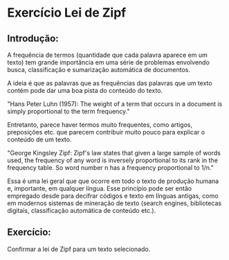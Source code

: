 # Exercício Lei de Zipf

## Introdução:

A frequência de termos (quantidade que cada palavra aparece em um texto) tem grande importância em uma série de problemas envolvendo busca, classificação e sumarização automática de documentos. 

A ideia é que as palavras que as frequências das palavras que um texto contém pode dar uma boa pista do conteúdo do texto.  

"Hans Peter Luhn (1957): The weight of a term that occurs in a document is simply proportional to the term frequency."

Entretanto, parece haver termos muito frequentes, como artigos, preposições etc. que parecem contribuir muito pouco para explicar o conteúdo de um texto. 

"George Kingsley Zipf: Zipf's law states that given a large sample of words used, the frequency of any word is inversely proportional to its rank in the frequency table. So word number n has a frequency proportional to 1/n."

Essa é uma lei geral que que ocorre em todo o texto de produção humana e, importante, em qualquer língua. Esse princípio pode ser então empregado desde para decifrar códigos e texto em línguas antigas, como em modernos sistemas de mineração de texto (search engines, bibliotecas digitais, classificação automática de conteúdo etc.).

## Exercício:

Confirmar a lei de Zipf para um texto selecionado.  
